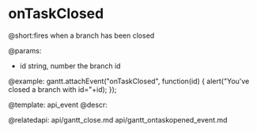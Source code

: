 onTaskClosed
=============

@short:fires when a branch has been closed
	

@params:
- id	string, number	the branch id

@example:
gantt.attachEvent("onTaskClosed", function(id) {
	alert("You've closed a branch with id="+id);
});

@template:	api_event
@descr:

@relatedapi:
	api/gantt_close.md
    api/gantt_ontaskopened_event.md